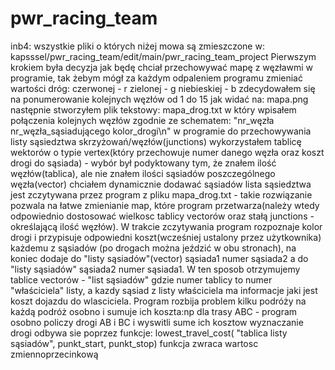 # pwr_racing_team
inb4: wszystkie pliki o których niżej mowa są zmieszczone w: kapsssel/pwr_racing_team/edit/main/pwr_racing_team_project
Pierwszym krokiem była decyzja jak będę chciał przechowywać mapę z węzławmi w programie, tak żebym mógł za każdym odpaleniem programu zmieniać wartości dróg:
czerwonej - r
zielonej - g
niebieskiej - b
zdecydowałem się na ponumerowanie kolejnych węzłów od 1 do 15 jak widać na: mapa.png
następnie stworzyłem plik tekstowy: mapa_drog.txt w który wpisałem połączenia kolejnych węzłów zgodnie ze schematem: "nr_węzła nr_węzła_sąsiadującego kolor_drogi\n"
w programie do przechowywania listy sąsiedztwa skrzyżowań/węzłów(junctions) wykorzystałem tablicę wektorów o typie vertex(który przechowuje numer danego węzła oraz koszt drogi do sąsiada) - wybór był podyktowany tym, że znałem ilość węzłów(tablica), ale nie znałem ilości sąsiadów poszczególnego węzła(vector) chciałem dynamicznie dodawać sąsiadów
lista sąsiedztwa jest zczytywana przez program z pliku mapa_drog.txt - takie rozwiązanie pozwala na łatwe zmienianie map, które program przetwarza(należy wtedy odpowiednio dostosować wielkosc tablicy vectorów oraz stałą junctions - określającą ilość węzłów). W trakcie zczytywania program rozpoznaje kolor drogi i przypisuje odpowiedni koszt(wcześniej ustalony przez użytkownika) każdemu z sąsiadów (po drogach można jeździć w obu stronach), na koniec dodaje do "listy sąsiadów"(vector) sąsiada1 numer sąsiada2 a do "listy sąsiadów" sąsiada2 numer sąsiada1. W ten sposob otrzymujemy tablice vectorów - "list sąsiadów" gdzie numer tablicy to numer "właściciela" listy, a kazdy sąsiad z listy właściciela ma informacje jaki jest koszt dojazdu do wlasciciela.
Program rozbija problem kilku podróży na każdą podróż osobno i sumuje ich koszta:np dla trasy ABC - program osobno policzy drogi AB i BC i wyswitli sume ich kosztow
wyznaczanie drogi odbywa sie poprzez funkcje: lowest_travel_cost( "tablica listy sąsiadów", punkt_start, punkt_stop) funkcja zwraca wartosc zmiennoprzecinkową
